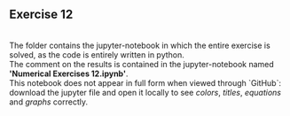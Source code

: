 ## Exercise 12

<br>
The folder contains the jupyter-notebook in which the entire exercise is solved, as the code is entirely written in python. <br>
The comment on the results is contained in the jupyter-notebook named <strong>'Numerical Exercises 12.ipynb'</strong>. <br>
This notebook does not appear in full form when viewed through `GitHub`: download the jupyter file and
open it locally to see <em>colors</em>, <em>titles</em>, <em>equations</em> and <em>graphs</em> correctly.
